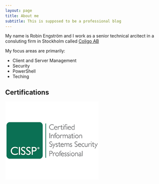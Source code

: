 ```yaml
---
layout: page
title: About me
subtitle: This is supposed to be a professional blog
---
```


My name is Robin Engström and I work as a senior technical arcitect in a consluting firm in Stockholm called [Coligo AB](http://www.coligo.se)

My focus areas are primarily:

- Client and Server Management
- Security
- PowerShell
- Teching

## Certifications

![hur svårt ska det vara](/img/CISSP-logo-small.png)

